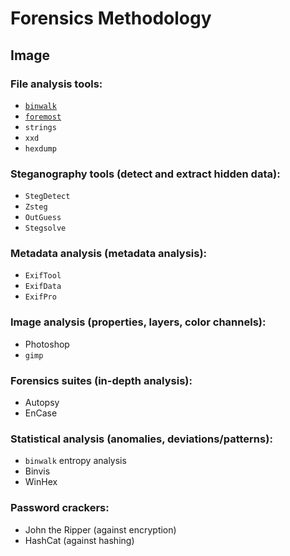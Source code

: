 # Forensics Methodology

## Image

### File analysis tools:

- [`binwalk`](https://www.kali.org/tools/binwalk/)
- [`foremost`](https://www.kali.org/tools/foremost/)
- `strings`
- `xxd`
- `hexdump`

### Steganography tools (detect and extract hidden data):
- `StegDetect`
- `Zsteg`
- `OutGuess`
- `Stegsolve`

### Metadata analysis (metadata analysis):
- `ExifTool`
- `ExifData`
- `ExifPro`

### Image analysis (properties, layers, color channels):
- Photoshop
- `gimp`

### Forensics suites (in-depth analysis):
- Autopsy
- EnCase

### Statistical analysis (anomalies, deviations/patterns):
- `binwalk` entropy analysis
- Binvis
- WinHex

### Password crackers:
- John the Ripper (against encryption)
- HashCat (against hashing)
